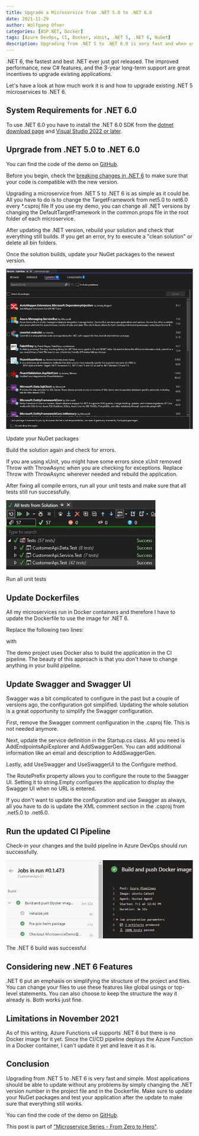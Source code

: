 ```yaml
---
title: Upgrade a Microservice from .NET 5.0 to .NET 6.0
date: 2021-11-29
author: Wolfgang Ofner
categories: [ASP.NET, Docker]
tags: [Azure DevOps, CI, Docker, xUnit, .NET 5, .NET 6, NuGet]
description: Upgrading from .NET 5 to .NET 6.0 is very fast and when using microservices can be easily done within a single day.
---
```


.NET 6, the fastest and best .NET ever just got released. The improved performance, new C# features, and the 3-year long-term support are great incentives to upgrade existing applications. 

Let's have a look at how much work it is and how to upgrade existing .NET 5 microservices to .NET 6.

## System Requirements for .NET 6.0
To use .NET 6.0 you have to install the .NET 6.0 SDK from the [dotnet download page](https://dotnet.microsoft.com/download/dotnet/6.0) and [Visual Studio 2022 or later](https://visualstudio.microsoft.com/downloads).

## Uprgrade from .NET 5.0 to .NET 6.0

You can find the code of the demo on <a href="https://github.com/WolfgangOfner/MicroserviceDemo" target="_blank" rel="noopener noreferrer">GitHub</a>.

Before you begin, check the <a href="https://docs.microsoft.com/en-us/dotnet/core/compatibility/6.0" target="_blank" rel="noopener noreferrer">breaking changes in .NET 6</a> to make sure that your code is compatible with the new version.

Upgrading a microservice from .NET 5 to .NET 6 is as simple as it could be. All you have to do is to change the TargetFramework from net5.0 to net6.0 every *.csproj file If you use my demo, you can change all .NET versions by changing the DefaultTargetFramework in the common.props file in the root folder of each microservice.

<script src="https://gist.github.com/WolfgangOfner/dddce2ac5355a2ec40adb3fe46ad280c.js"></script>

After updating the .NET version, rebuild your solution and check that everything still builds. If you get an error, try to execute a "clean solution" or delete all bin folders.

Once the solution builds, update your NuGet packages to the newest version.

<div class="col-12 col-sm-10 aligncenter">
  <a href="/assets/img/posts/2021/11/Update-your-NuGet-packages.jpg"><img loading="lazy" src="/assets/img/posts/2021/11/Update-your-NuGet-packages.jpg" alt="Update your NuGet packages" /></a>
  
  <p>
    Update your NuGet packages
  </p>
</div>

Build the solution again and check for errors.

If you are using xUnit, you might have some errors since xUnit removed Throw with ThrowAsync when you are checking for exceptions. Replace Throw with ThrowAsync wherever needed and rebuild the application.

After fixing all compile errors, run all your unit tests and make sure that all tests still run successfully.

<div class="col-12 col-sm-10 aligncenter">
  <a href="/assets/img/posts/2021/11/Run-all-unit-tests.jpg"><img loading="lazy" src="/assets/img/posts/2021/11/Run-all-unit-tests.jpg" alt="Run all unit tests" /></a>
  
  <p>
    Run all unit tests
  </p>
</div>

## Update Dockerfiles

All my microservices run in Docker containers and therefore I have to update the Dockerfile to use the image for .NET 6.

Replace the following two lines:

<script src="https://gist.github.com/WolfgangOfner/8a4600a737f27058ca87854ad9a297a2.js"></script>

with 

<script src="https://gist.github.com/WolfgangOfner/86291b9b14bfeb97574a7dceff1af2f3.js"></script>

The demo project uses Docker also to build the application in the CI pipeline. The beauty of this approach is that you don't have to change anything in your build pipeline.

## Update Swagger and Swagger UI

Swagger was a bit complicated to configure in the past but a couple of versions ago, the configuration got simplified. Updating the whole solution is a great opportunity to simplify the Swagger configuration.

First, remove the Swagger comment configuration in the .csproj file. This is not needed anymore.

<script src="https://gist.github.com/WolfgangOfner/e1b951b01e2065eeda6a3bf8a94ddd5c.js"></script>

Next, update the service definition in the Startup.cs class. All you need is AddEndpointsApiExplorer and AddSwaggerGen. You can add additional information like an email and description to AddSwaggerGen.

<script src="https://gist.github.com/WolfgangOfner/4601127886742b1cce50b8302422a265.js"></script>

Lastly, add UseSwagger and UseSwaggerUI to the Configure method.

<script src="https://gist.github.com/WolfgangOfner/222a8efdf198b0af9271d1eeb5f4761a.js"></script>

The RoutePrefix property allows you to configure the route to the Swagger UI. Setting it to string.Empty configures the application to display the Swagger UI when no URL is entered.

If you don't want to update the configuration and use Swagger as always, all you have to do is update the XML comment section in the .csproj from .net5.0 to .net6.0.

## Run the updated CI Pipeline

Check-in your changes and the build pipeline in Azure DevOps should run successfully.

<div class="col-12 col-sm-10 aligncenter">
  <a href="/assets/img/posts/2021/11/The-Net-6-build-was-successful.jpg"><img loading="lazy" src="/assets/img/posts/2021/11/The-Net-6-build-was-successful.jpg" alt="The .NET 6 build was successful" /></a>
  
  <p>
    The .NET 6 build was successful
  </p>
</div>

## Considering new .NET 6 Features

.NET 6 put an emphasis on simplifying the structure of the project and files. You can change your files to use these features like global usings or top-level statements. You can also choose to keep the structure the way it already is. Both works just fine.

## Limitations in November 2021

As of this writing, Azure Functions v4 supports .NET 6 but there is no Docker image for it yet. Since the CI/CD pipeline deploys the Azure Function in a Docker container, I can't update it yet and leave it as it is.

## Conclusion

Upgrading from .NET 5 to .NET 6 is very fast and simple. Most applications should be able to update without any problems by simply changing the .NET version number in the project file and in the Dockerfile. Make sure to update your NuGet packages and test your application after the update to make sure that everything still works.

You can find the code of the demo on <a href="https://github.com/WolfgangOfner/MicroserviceDemo" target="_blank" rel="noopener noreferrer">GitHub</a>.

This post is part of ["Microservice Series - From Zero to Hero"](/microservice-series-from-zero-to-hero).
